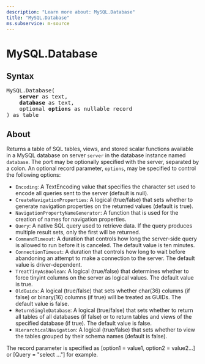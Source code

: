 ```yaml
---
description: "Learn more about: MySQL.Database"
title: "MySQL.Database"
ms.subservice: m-source
---
```

# MySQL.Database

## Syntax

<pre>
MySQL.Database(
    <b>server</b> as text,
    <b>database</b> as text,
    optional <b>options</b> as nullable record
) as table
</pre>

## About

Returns a table of SQL tables, views, and stored scalar functions available in a MySQL database on server `server` in the database instance named `database`. The port may be optionally specified with the server, separated by a colon. An optional record parameter, `options`, may be specified to control the following options:

* `Encoding`: A TextEncoding value that specifies the character set used to encode all queries sent to the server (default is null).
* `CreateNavigationProperties`: A logical (true/false) that sets whether to generate navigation properties on the returned values (default is true).
* `NavigationPropertyNameGenerator`: A function that is used for the creation of names for navigation properties.
* `Query`: A native SQL query used to retrieve data. If the query produces multiple result sets, only the first will be returned.
* `CommandTimeout`: A duration that controls how long the server-side query is allowed to run before it is canceled. The default value is ten minutes.
* `ConnectionTimeout`: A duration that controls how long to wait before abandoning an attempt to make a connection to the server. The default value is driver-dependent.
* `TreatTinyAsBoolean`: A logical (true/false) that determines whether to force tinyint columns on the server as logical values. The default value is true.
* `OldGuids`: A logical (true/false) that sets whether char(36) columns (if false) or binary(16) columns (if true) will be treated as GUIDs. The default value is false.
* `ReturnSingleDatabase`: A logical (true/false) that sets whether to return all tables of all databases (if false) or to return tables and views of the specified database (if true). The default value is false.
* `HierarchicalNavigation`: A logical (true/false) that sets whether to view the tables grouped by their schema names (default is false).

The record parameter is specified as [option1 = value1, option2 = value2...] or [Query = "select ..."] for example.
